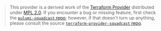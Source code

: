> This provider is a derived work of the [Terraform Provider](https://github.com/squadcast/terraform-provider-squadcast)
> distributed under [MPL 2.0](https://www.mozilla.org/en-US/MPL/2.0/). If you encounter a bug or missing feature,
> first check the [`pulumi-squadcast` repo](https://github.com/valisinsights/pulumi-squadcast/issues); however, if that doesn't turn up anything,
> please consult the source [`terraform-provider-squadcast` repo](https://github.com/squadcast/terraform-provider-squadcast/issues).
